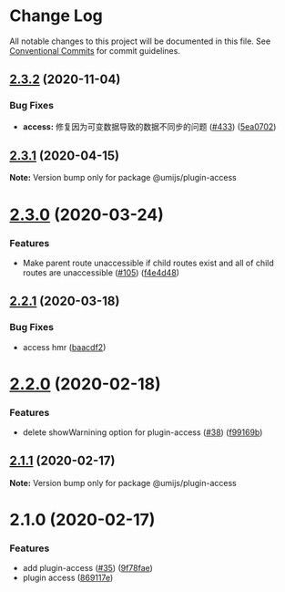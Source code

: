 # Change Log

All notable changes to this project will be documented in this file. See [Conventional Commits](https://conventionalcommits.org) for commit guidelines.

## [2.3.2](https://github.com/umijs/plugins/compare/@umijs/plugin-access@2.3.1...@umijs/plugin-access@2.3.2) (2020-11-04)

### Bug Fixes

- **access:** 修复因为可变数据导致的数据不同步的问题 ([#433](https://github.com/umijs/plugins/issues/433)) ([5ea0702](https://github.com/umijs/plugins/commit/5ea07023c34aa4f4e5af21ec698ffc274ea50364))

## [2.3.1](https://github.com/umijs/plugins/compare/@umijs/plugin-access@2.3.0...@umijs/plugin-access@2.3.1) (2020-04-15)

**Note:** Version bump only for package @umijs/plugin-access

# [2.3.0](https://github.com/umijs/plugins/compare/@umijs/plugin-access@2.2.1...@umijs/plugin-access@2.3.0) (2020-03-24)

### Features

- Make parent route unaccessible if child routes exist and all of child routes are unaccessible ([#105](https://github.com/umijs/plugins/issues/105)) ([f4e4d48](https://github.com/umijs/plugins/commit/f4e4d48f62418b6caa7998dc24954c835776fcb0))

## [2.2.1](https://github.com/umijs/plugins/compare/@umijs/plugin-access@2.2.0...@umijs/plugin-access@2.2.1) (2020-03-18)

### Bug Fixes

- access hmr ([baacdf2](https://github.com/umijs/plugins/commit/baacdf22bf84682c90698d722866aa8fe6f8edb9))

# [2.2.0](https://github.com/umijs/plugins/compare/@umijs/plugin-access@2.1.1...@umijs/plugin-access@2.2.0) (2020-02-18)

### Features

- delete showWarnining option for plugin-access ([#38](https://github.com/umijs/plugins/issues/38)) ([f99169b](https://github.com/umijs/plugins/commit/f99169b18df96c544d06f48d66dad3ab10c3f8b3))

## [2.1.1](https://github.com/umijs/plugins/compare/@umijs/plugin-access@2.1.0...@umijs/plugin-access@2.1.1) (2020-02-17)

**Note:** Version bump only for package @umijs/plugin-access

# 2.1.0 (2020-02-17)

### Features

- add plugin-access ([#35](https://github.com/umijs/plugin-access/issues/35)) ([9f78fae](https://github.com/umijs/plugin-access/commit/9f78fae0f81b764fffc0f134042c23279d6776a3))
- plugin access ([869117e](https://github.com/umijs/plugin-access/commit/869117ee34272ac77bf35a620384376950d7cd0a))
